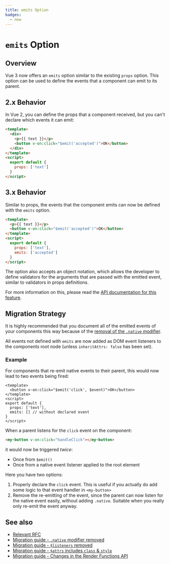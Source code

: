 ```yaml
---
title: emits Option
badges:
  - new
---
```


# `emits` Option <MigrationBadges :badges="$frontmatter.badges" />

## Overview

Vue 3 now offers an `emits` option similar to the existing `props` option. This option can be used to define the events that a component can emit to its parent.

## 2.x Behavior

In Vue 2, you can define the props that a component received, but you can't declare which events it can emit:

```html
<template>
  <div>
    <p>{{ text }}</p>
    <button v-on:click="$emit('accepted')">OK</button>
  </div>
</template>
<script>
  export default {
    props: ['text']
  }
</script>
```

## 3.x Behavior

Similar to props, the events that the component emits can now be defined with the `emits` option.

```html
<template>
  <p>{{ text }}</p>
  <button v-on:click="$emit('accepted')">OK</button>
</template>
<script>
  export default {
    props: ['text'],
    emits: ['accepted']
  }
</script>
```

The option also accepts an object notation, which allows the developer to define validators for the arguments that are passed with the emitted event, similar to validators in props definitions.

For more information on this, please read the [API documentation for this feature](../../api/options-data.md#emits).

## Migration Strategy

It is highly recommended that you document all of the emitted events of your components this way because of the [removal of the `.native` modifier](./v-on-native-modifier-removed.md).

All events not defined with `emits` are now added as DOM event listeners to the components root node (unless `inheritAttrs: false` has been set).

### Example

For components that re-emit native events to their parent, this would now lead to two events being fired:

```vue
<template>
  <button v-on:click="$emit('click', $event)">OK</button>
</template>
<script>
export default {
  props: ['text'],
  emits: [] // without declared event
}
</script>
```

When a parent listens for the `click` event on the component:

```html
<my-button v-on:click="handleClick"></my-button>
```

it would now be triggered _twice_:

- Once from `$emit()`
- Once from a native event listener applied to the root element

Here you have two options:

1. Properly declare the `click` event. This is useful if you actually do add some logic to that event handler in `<my-button>`
2. Remove the re-emitting of the event, since the parent can now listen for the native event easily, without adding `.native`. Suitable when you really only re-emit the event anyway.

## See also

- [Relevant RFC](https://github.com/vuejs/rfcs/blob/master/active-rfcs/0030-emits-option.md)
- [Migration guide - `.native` modifier removed](./v-on-native-modifier-removed.md)
- [Migration guide - `$listeners` removed](./listeners-removed.md)
- [Migration guide - `$attrs` includes `class` & `style` ](./attrs-includes-class-style.md)
- [Migration guide - Changes in the Render Functions API](./render-function-api.md)
